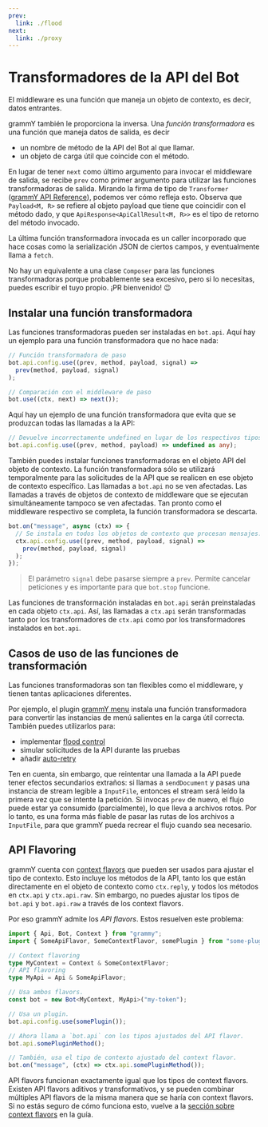 ```yaml
---
prev:
  link: ./flood
next:
  link: ./proxy
---
```


# Transformadores de la API del Bot

El middleware es una función que maneja un objeto de contexto, es decir, datos entrantes.

grammY también le proporciona la inversa.
Una _función transformadora_ es una función que maneja datos de salida, es decir

- un nombre de método de la API del Bot al que llamar.
- un objeto de carga útil que coincide con el método.

En lugar de tener `next` como último argumento para invocar el middleware de salida, se recibe `prev` como primer argumento para utilizar las funciones transformadoras de salida.
Mirando la firma de tipo de `Transformer` ([grammY API Reference](https://deno.land/x/grammy/mod.ts?s=Transformer)), podemos ver cómo refleja esto.
Observa que `Payload<M, R>` se refiere al objeto payload que tiene que coincidir con el método dado, y que `ApiResponse<ApiCallResult<M, R>>` es el tipo de retorno del método invocado.

La última función transformadora invocada es un caller incorporado que hace cosas como la serialización JSON de ciertos campos, y eventualmente llama a `fetch`.

No hay un equivalente a una clase `Composer` para las funciones transformadoras porque probablemente sea excesivo, pero si lo necesitas, puedes escribir el tuyo propio. ¡PR bienvenido! :wink:

## Instalar una función transformadora

Las funciones transformadoras pueden ser instaladas en `bot.api`.
Aquí hay un ejemplo para una función transformadora que no hace nada:

```ts
// Función transformadora de paso
bot.api.config.use((prev, method, payload, signal) =>
  prev(method, payload, signal)
);

// Comparación con el middleware de paso
bot.use((ctx, next) => next());
```

Aquí hay un ejemplo de una función transformadora que evita que se produzcan todas las llamadas a la API:

```ts
// Devuelve incorrectamente undefined en lugar de los respectivos tipos de objetos.
bot.api.config.use((prev, method, payload) => undefined as any);
```

También puedes instalar funciones transformadoras en el objeto API del objeto de contexto.
La función transformadora sólo se utilizará temporalmente para las solicitudes de la API que se realicen en ese objeto de contexto específico.
Las llamadas a `bot.api` no se ven afectadas.
Las llamadas a través de objetos de contexto de middleware que se ejecutan simultáneamente tampoco se ven afectadas.
Tan pronto como el middleware respectivo se completa, la función transformadora se descarta.

```ts
bot.on("message", async (ctx) => {
  // Se instala en todos los objetos de contexto que procesan mensajes.
  ctx.api.config.use((prev, method, payload, signal) =>
    prev(method, payload, signal)
  );
});
```

> El parámetro `signal` debe pasarse siempre a `prev`.
> Permite cancelar peticiones y es importante para que `bot.stop` funcione.

Las funciones de transformación instaladas en `bot.api` serán preinstaladas en cada objeto `ctx.api`.
Así, las llamadas a `ctx.api` serán transformadas tanto por los transformadores de `ctx.api` como por los transformadores instalados en `bot.api`.

## Casos de uso de las funciones de transformación

Las funciones transformadoras son tan flexibles como el middleware, y tienen tantas aplicaciones diferentes.

Por ejemplo, el plugin [grammY menu](../plugins/menu) instala una función transformadora para convertir las instancias de menú salientes en la carga útil correcta.
También puedes utilizarlos para:

- implementar [flood control](../plugins/transformer-throttler)
- simular solicitudes de la API durante las pruebas
- añadir [auto-retry](../plugins/auto-retry)

Ten en cuenta, sin embargo, que reintentar una llamada a la API puede tener efectos secundarios extraños: si llamas a `sendDocument` y pasas una instancia de stream legible a `InputFile`, entonces el stream será leído la primera vez que se intente la petición.
Si invocas `prev` de nuevo, el flujo puede estar ya consumido (parcialmente), lo que lleva a archivos rotos.
Por lo tanto, es una forma más fiable de pasar las rutas de los archivos a `InputFile`, para que grammY pueda recrear el flujo cuando sea necesario.

## API Flavoring

grammY cuenta con [context flavors](../guide/context#context-flavors) que pueden ser usados para ajustar el tipo de contexto.
Esto incluye los métodos de la API, tanto los que están directamente en el objeto de contexto como `ctx.reply`, y todos los métodos en `ctx.api` y `ctx.api.raw`.
Sin embargo, no puedes ajustar los tipos de `bot.api` y `bot.api.raw` a través de los context flavors.

Por eso grammY admite los _API flavors_.
Estos resuelven este problema:

```ts
import { Api, Bot, Context } from "grammy";
import { SomeApiFlavor, SomeContextFlavor, somePlugin } from "some-plugin";

// Context flavoring
type MyContext = Context & SomeContextFlavor;
// API flavoring
type MyApi = Api & SomeApiFlavor;

// Usa ambos flavors.
const bot = new Bot<MyContext, MyApi>("my-token");

// Usa un plugin.
bot.api.config.use(somePlugin());

// Ahora llama a `bot.api` con los tipos ajustados del API flavor.
bot.api.somePluginMethod();

// También, usa el tipo de contexto ajustado del context flavor.
bot.on("message", (ctx) => ctx.api.somePluginMethod());
```

API flavors funcionan exactamente igual que los tipos de context flavors.
Existen API flavors aditivos y transformativos, y se pueden combinar múltiples API flavors de la misma manera que se haría con context flavors.
Si no estás seguro de cómo funciona esto, vuelve a la [sección sobre context flavors](../guide/context#context-flavors) en la guía.
